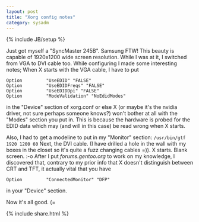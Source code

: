 ```yaml
---
layout: post
title: "Xorg config notes"
category: sysadm
---
```

{% include JB/setup %}

Just got myself a "SyncMaster 245B". Samsung FTW! This beauty is
capable of 1920x1200 wide screen resolution. While I was at it, I
switched from VGA to DVI cable too. While configuring I made some
interesting notes; When X starts with the VGA cable, I have to put

    Option         "UseEDID" "FALSE"
    Option         "UseEDIDFreqs" "FALSE"
    Option         "UseEDIDDpi" "FALSE"
    Option         "ModeValidation" "NoEdidModes"


in the "Device" section of xorg.conf or else X (or maybe it's the
nvidia driver, not sure perhaps someone knows?) won't bother at all
with the "Modes" section you put in. This is because the hardware is
probed for the EDID data which may (and will in this case) be read
wrong when X starts.

Also, I had to get a modeline to put in my "Monitor" section:
``/usr/bin/gtf 1920 1200 60`` Next, the DVI cable. (I have drilled a
hole in the wall with my boxes in the closet so it's quite a fuzz
changing cables =)). X starts. Blank screen. :-o After I put
<cite>forums.gentoo.org</cite> to work on my knowledge, I discovered
that, contrary to my prior info that X doesn't distinguish between CRT
and TFT, it actually vital that you have

    Option         "ConnectedMonitor" "DFP"

in your "Device" section. 

Now it's all good. (=

{% include share.html %}
